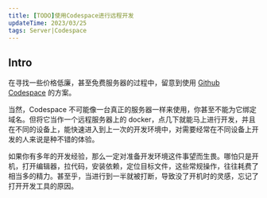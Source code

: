 ```yaml
---
title: [TODO]使用Codespace进行远程开发
updateTime: 2023/03/25
tags: Server|Codespace
---
```


## Intro
在寻找一些价格低廉，甚至免费服务器的过程中，留意到使用 [Github Codespace](https://github.com/features/codespaces) 的方案。

当然，Codespace 不可能像一台真正的服务器一样来使用，你甚至不能为它绑定域名。但将它当作一个远程服务器上的 docker，点几下就能马上进行开发，并且在不同的设备上，能快速进入到上一次的开发环境中，对需要经常在不同设备上开发的人来说是种不错的体验。

如果你有多年的开发经验，那么一定对准备开发环境这件事望而生畏。哪怕只是开机，打开编辑器，拉代码，安装依赖，定位目标文件，这些常规操作，往往耗费了相当多的精力。甚至乎，当进行到一半就被打断，导致没了开机时的灵感，忘记了打开开发工具的原因。

## 
